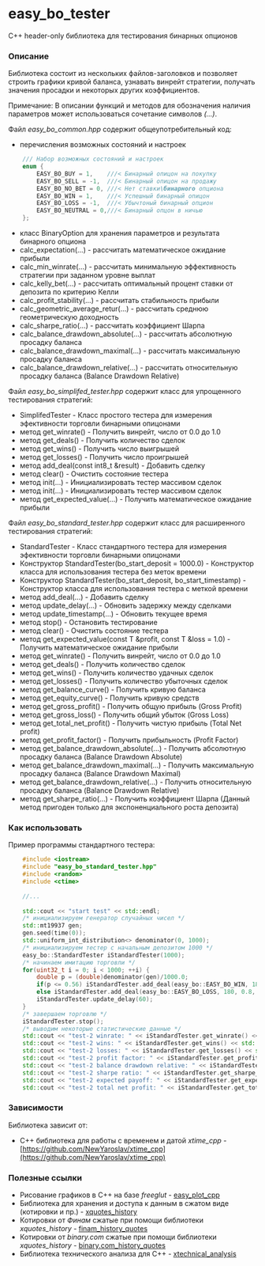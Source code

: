 # easy_bo_tester
C++ header-only библиотека для тестирования бинарных опционов

### Описание

Библиотека состоит из нескольких файлов-заголовков и позволяет строить графики кривой баланса, узнавать винрейт стратегии, получать значения просадки и некоторых других коэффициентов.
 
Примечание: В описании функций и методов для обозначения наличия параметров может использоваться сочетание символов *(...)*.

Файл *easy_bo_common.hpp* содержит общеупотребительный код:

* перечисления возможных состояний и настроек

```cpp
    /// Набор возможных состояний и настроек
    enum {
        EASY_BO_BUY = 1,    ///< Бинарный опицон на покупку
        EASY_BO_SELL = -1,  ///< Бинарный опицон на продажу
        EASY_BO_NO_BET = 0, ///< Нет ставки\бинарного опциона
        EASY_BO_WIN = 1,    ///< Успешный бинарный опицон
        EASY_BO_LOSS = -1,  ///< Убычтоный бинарный опцион
        EASY_BO_NEUTRAL = 0,///< Бинарный опцон в ничью
    };
```
* класс BinaryOption для хранения параметров и результата бинарного опциона
* calc_expectation(...) - рассчитать математическое ожидание прибыли
* calc_min_winrate(...) - рассчитать минимальную эффективность стратегии при заданном уровне выплат
* calc_kelly_bet(...) - рассчитать оптимальный процент ставки от депозита по критерию Келли
* calc_profit_stability(...) - рассчитать стабильность прибыли
* calc_geometric_average_retur(...) - рассчитать среднюю геометрическую доходность
* calc_sharpe_ratio(...) - рассчитать коэффициент Шарпа
* calc_balance_drawdown_absolute(...) - рассчитать абсолютную просадку баланса
* calc_balance_drawdown_maximal(...) - рассчитать максимальную просадку баланса
* calc_balance_drawdown_relative(...) - рассчитать относительную просадку баланса (Balance Drawdown Relative)

Файл *easy_bo_simplifed_tester.hpp* содержит класс для упрощенного тестирования стратегий:

* SimplifedTester - Класс простого тестера для измерения эфективности торговли бинарными опицонами
* метод get_winrate() - Получить винрейт, число от 0.0 до 1.0
* метод get_deals() - Получить количество сделок
* метод get_wins() - Получить число выигрышей
* метод get_losses() - Получить число проигрышей
* метод add_deal(const int8_t &result) - Добавить сделку
* метод clear() - Очистить состояние тестера
* метод init(...) - Инициализировать тестер массивом сделок
* метод init(...) - Инициализировать тестер массивом сделок
* метод get_expected_value(...) - Получить математическое ожидание прибыли

Файл *easy_bo_standard_tester.hpp* содержит класс для расширенного тестирования стратегий:

* StandardTester - Класс стандартного тестера для измерения эфективности торговли бинарными опицонами
* Конструктор StandardTester(bo_start_deposit = 1000.0) - Конструктор класса для использования тестера без меток времени
* Конструктор StandardTester(bo_start_deposit, bo_start_timestamp) - Конструктор класса для использования тестера с меткой времени
* метод add_deal(...) - Добавить сделку
* метод update_delay(...) - Обновить задержку между сделками
* метод update_timestamp(...) - Обновить текущее время
* метод stop() - Остановить тестирование
* метод clear() - Очистить состояние тестера
* метод get_expected_value(const T &profit, const T &loss = 1.0) - Получить математическое ожидание прибыли
* метод get_winrate() - Получить винрейт, число от 0.0 до 1.0
* метод get_deals() - Получить количество сделок
* метод get_wins() - Получить количество удачных сделок
* метод get_losses() - Получить количество убыточных сделок
* метод get_balance_curve() - Получить кривую баланса
* метод get_equity_curve() - Получить кривую средств
* метод get_gross_profit() - Получить общую прибыль (Gross Profit)
* метод get_gross_loss() - Получить общий убыток (Gross Loss)
* метод get_total_net_profit() - Получить чистую прибыль (Total Net profit)
* метод get_profit_factor() - Получить прибыльность (Profit Factor)
* метод get_balance_drawdown_absolute(...) - Получить абсолютную просадку баланса (Balance Drawdown Absolute)
* метод get_balance_drawdown_maximal(...) - Получить максимальную просадку баланса (Balance Drawdown Maximal)
* метод get_balance_drawdown_relative(...) - Получить относительную просадку баланса (Balance Drawdown Relative)
* метод get_sharpe_ratio(...) - Получить коэффициент Шарпа (Данный метод пригоден только для экспоненциального роста депозита)

### Как использовать

Пример программы стандартного тестера:

```cpp
	#include <iostream>
	#include "easy_bo_standard_tester.hpp"
	#include <random>
	#include <ctime>
	
	//...
	
    std::cout << "start test" << std::endl;
    /* инициализируем генератор случайных чисел */
    std::mt19937 gen;
    gen.seed(time(0));
    std::uniform_int_distribution<> denominator(0, 1000);
    /* инициализируем тестер с начальным депозитом 1000 */
    easy_bo::StandardTester iStandardTester(1000);
    /* начинаем имитацию торговли */
    for(uint32_t i = 0; i < 1000; ++i) {
        double p = (double)denominator(gen)/1000.0;
        if(p <= 0.56) iStandardTester.add_deal(easy_bo::EASY_BO_WIN, 180, 0.8, 0.03);
        else iStandardTester.add_deal(easy_bo::EASY_BO_LOSS, 180, 0.8, 0.03);
        iStandardTester.update_delay(60);
    }
    /* завершаем торговлю */
    iStandardTester.stop();
    /* выводим некоторые статистические данные */
    std::cout << "test-2 winrate: " << iStandardTester.get_winrate() << std::endl;
    std::cout << "test-2 wins: " << iStandardTester.get_wins() << std::endl;
    std::cout << "test-2 losses: " << iStandardTester.get_losses() << std::endl;
    std::cout << "test-2 profit factor: " << iStandardTester.get_profit_factor() << std::endl;
    std::cout << "test-2 balance drawdown relative: " << iStandardTester.get_balance_drawdown_relative() << std::endl;
    std::cout << "test-2 sharpe ratio: " << iStandardTester.get_sharpe_ratio() << std::endl;
    std::cout << "test-2 expected payoff: " << iStandardTester.get_expected_payoff(0.8) << std::endl;
    std::cout << "test-2 total net profit: " << iStandardTester.get_total_net_profit() << std::endl;
```

### Зависимости

Библиотека зависит от:

* C++ библиотека  для работы с временем и датой *xtime_cpp* - [https://github.com/NewYaroslav/xtime_cpp](https://github.com/NewYaroslav/xtime_cpp)

### Полезные ссылки

* Рисование графиков в С++ на базе *freeglut* - [easy_plot_cpp](https://github.com/NewYaroslav/easy_plot_cpp)
* Библиотека для хранения и доступа к данным в сжатом виде (котировки и пр.) - [xquotes_history](https://github.com/NewYaroslav/xquotes_history) 
* Котировки от *Финам* сжатые при помощи библиотеки *xquotes_history* - [finam_history_quotes](https://github.com/NewYaroslav/finam_history_quotes)
* Котировки от *binary.com* сжатые при помощи библиотеки *xquotes_history* - [binary.com_history_quotes](https://github.com/NewYaroslav/binary.com_history_quotes)
* Библиотека технического анализа для С++ - [xtechnical_analysis](https://github.com/NewYaroslav/xtechnical_analysis)

